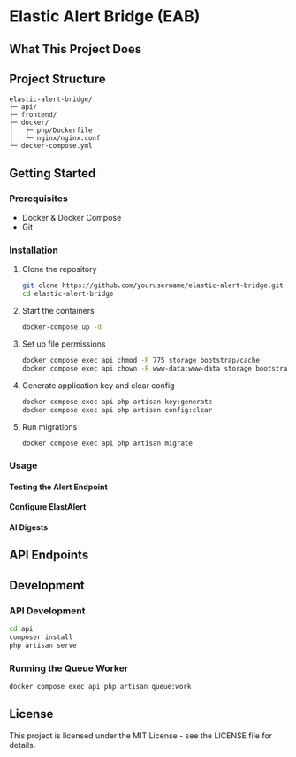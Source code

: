 # Elastic Alert Bridge (EAB)

## What This Project Does

## Project Structure

```
elastic-alert-bridge/
├─ api/              
├─ frontend/         
├─ docker/            
│   ├─ php/Dockerfile
│   └─ nginx/nginx.conf
└─ docker-compose.yml 
```

## Getting Started

### Prerequisites

- Docker & Docker Compose
- Git

### Installation

1. Clone the repository
   ```bash
   git clone https://github.com/yourusername/elastic-alert-bridge.git
   cd elastic-alert-bridge
   ```

2. Start the containers
   ```bash
   docker-compose up -d
   ```

3. Set up file permissions
   ```bash
   docker compose exec api chmod -R 775 storage bootstrap/cache
   docker compose exec api chown -R www-data:www-data storage bootstrap/cache
   ```

4. Generate application key and clear config
   ```bash
   docker compose exec api php artisan key:generate
   docker compose exec api php artisan config:clear
   ```

5. Run migrations
   ```bash
   docker compose exec api php artisan migrate
   ```

### Usage

#### Testing the Alert Endpoint

#### Configure ElastAlert

#### AI Digests

## API Endpoints

## Development

### API Development

```bash
cd api
composer install
php artisan serve
```

### Running the Queue Worker

```bash
docker compose exec api php artisan queue:work
```

## License

This project is licensed under the MIT License - see the LICENSE file for details.

